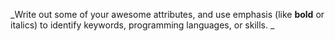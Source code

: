 _Write out some of your awesome attributes, and use emphasis (like **bold** or italics) to identify keywords, programming languages, or skills. _
